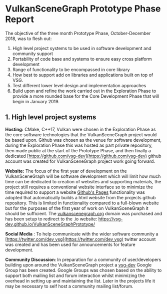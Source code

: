 # VulkanSceneGraph Prototype Phase Report

The objective of the three month Prototype Phase, October-December 2018, was to flesh out:

1. High level project systems to be used in software development and community support
2. Portability of code base and systems to ensure easy cross platform development
3. Range of functionality to be encompassed in core library
4. How best to support add on libraries and applications built on top of VSG.
5. Test different lower level design and implementation approaches
6. Build upon and refine the work carried out in the Exploration Phase to provide a more rounded base for the Core Development Phase that will begin in January 2019.

## 1. High level project systems
**Hosting:** CMake, C++17, Vulkan were chosen in the Exploration Phase as the core software technologies that the VulkanSceneGraph project would be based upon. Github was chosen as the venue for software development, during the Exploration Phase this was hosted as part private repository, then made public at the start of the Prototype Phase, and then finally a dedicated [https://github.com/vsg-dev](https://github.com/vsg-dev) github account was created for VulkanSceneGraph project work going forward.

**Website:** The focus of the first year of development on the VulkanSceneGraph will be software development which will limit how much time can be dedicated to creation of websites and supporting materials, the project still requires a conventional website interface so to minimize the time required to support a website [Github's Pages](https://help.github.com/articles/what-is-github-pages/) functionality was adopted that automatically builds a html website from the projects github repository.  This is limited in functionality compared to a full-blown website but for the purposes of the first year of work on VulkanSceneGraph it should be sufficient. The [vulkanscenegraph.org](http://www.vulkanscenegraph.org) domain was purchased and has been setup to redirect to the .io website: https://vsg-dev.github.io/VulkanSceneGraphPrototype/ 

**Social Media** : To help communicate with the wider software community a [https://twitter.com/dev_vsg](https://twitter.com/dev_vsg) twitter account was created and has been used for announcements for feature development.

**Community Discussion**: In preparation for a community of user/developers building upon around the VulkanSceneGraph project a [vsg-dev](https://groups.google.com/forum/#!forum/vsg-users) Google Group has been created.  Google Groups was chosen based on the ability to support both mailing list and forum interaction whilst minimizing the overhead in setting up and maintaining the list.  Later in the projects life it may be necessary to self host a community mailing list/forum.


